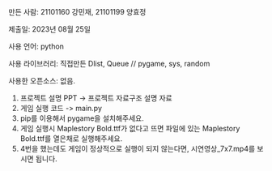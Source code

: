 만든 사람: 21101160 강민재, 21101199 양효정

제출일: 2023년 08월 25일

사용 언어: python

사용 라이브러리: 직접만든 Dlist, Queue // pygame, sys, random

사용한 오픈소스: 없음.


1. 프로젝트 설명 PPT -> 프로젝트 자료구조 설명 자료
2. 게임 실행 코드 -> main.py
3. pip를 이용해서 pygame을 설치해주세요.
4. 게임 실행시 Maplestory Bold.ttf가 없다고 뜨면 파일에 있는 Maplestory Bold.ttf를 열은채로 실행해주세요.
5. 4번을 했는데도 게임이 정상적으로 실행이 되지 않는다면, 시연영상_7x7.mp4를 보시면 됩니다.